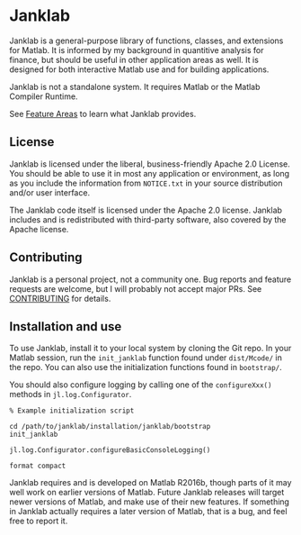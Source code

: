 # Janklab

Janklab is a general-purpose library of functions, classes, and extensions for Matlab. It is informed by my background in quantitive analysis for finance, but should be useful in other application areas as well. It is designed for both interactive Matlab use and for building applications.

Janklab is not a standalone system. It requires Matlab or the Matlab Compiler Runtime.

See [Feature Areas](doc/Feature_Areas.md) to learn what Janklab provides.

##  License

Janklab is licensed under the liberal, business-friendly Apache 2.0 License. You should be able to use it in most any application or environment, as long as you include the information from `NOTICE.txt` in your source distribution and/or user interface.

The Janklab code itself is licensed under the Apache 2.0 license. Janklab includes and is redistributed with third-party software, also covered by the Apache license.

##  Contributing

Janklab is a personal project, not a community one. Bug reports and feature requests are welcome, but I will probably not accept major PRs. See [CONTRIBUTING](.github/CONTRIBUTING.md) for details.

##  Installation and use

To use Janklab, install it to your local system by cloning the Git repo. In your Matlab session, run the `init_janklab` function found under `dist/Mcode/` in the repo. You can also use the initialization functions found in `bootstrap/`.

You should also configure logging by calling one of the `configureXxx()` methods in `jl.log.Configurator`.

```
% Example initialization script

cd /path/to/janklab/installation/janklab/bootstrap
init_janklab

jl.log.Configurator.configureBasicConsoleLogging()

format compact
```

Janklab requires and is developed on Matlab R2016b, though parts of it may well work on earlier versions of Matlab. Future Janklab releases will target newer versions of Matlab, and make use of their new features. If something in Janklab actually requires a later version of Matlab, that is a bug, and feel free to report it.
